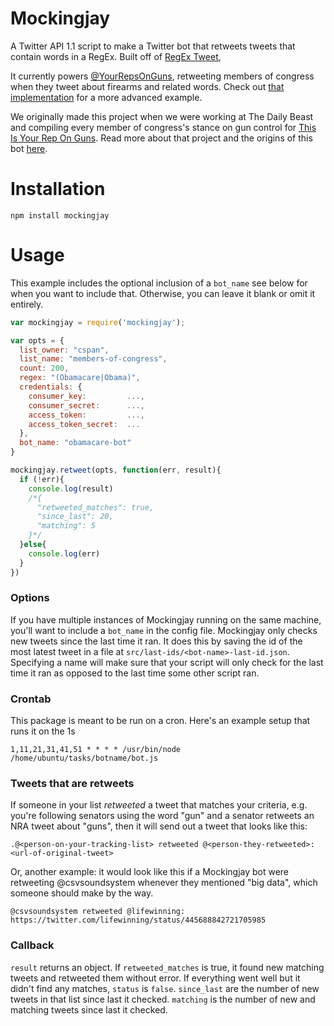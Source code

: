 Mockingjay
===========

A Twitter API 1.1 script to make a Twitter bot that retweets tweets that contain words in a RegEx. Built off of <a href="https://github.com/abelsonlive/regextweet" target="_blank">RegEx Tweet</a>, 

It currently powers [@YourRepsOnGuns](http://twitter.com/yourrepsonguns), retweeting members of congress when they tweet about firearms and related words. Check out [that implementation](https://github.com/csvsoundsystem/yourrepsonguns) for a more advanced example.

We originally made this project when we were working at The Daily Beast and compiling every member of congress's stance on gun control for [This Is Your Rep On Guns](http://thedailybeast.thisisyourreponguns.com). Read more about that project and the origins of this bot [here](http://newsbeastlabs.tumblr.com/post/41373060897/update-feb-10-repsguntweets-has-been-changed-to).

# Installation

````
npm install mockingjay
````

# Usage

This example includes the optional inclusion of a `bot_name` see below for when you want to include that. Otherwise, you can leave it blank or omit it entirely.

````js
var mockingjay = require('mockingjay');

var opts = {
  list_owner: "cspan",
  list_name: "members-of-congress",
  count: 200,
  regex: "(Obamacare|Obama)",
  credentials: {
    consumer_key:         ...,
    consumer_secret:      ...,
    access_token:         ...,
    access_token_secret:  ...
  },
  bot_name: "obamacare-bot"
}

mockingjay.retweet(opts, function(err, result){
  if (!err){
    console.log(result)
    /*{
      "retweeted_matches": true,
      "since_last": 20,
      "matching": 5
    }*/
  }else{
    console.log(err)
  }
})
````

### Options

If you have multiple instances of Mockingjay running on the same machine, you'll want to include a `bot_name` in the config file. Mockingjay only checks new tweets since the last time it ran. It does this by saving the id of the most latest tweet in a file at `src/last-ids/<bot-name>-last-id.json`. Specifying a name will make sure that your script will only check for the last time it ran as opposed to the last time some other script ran.

### Crontab

This package is meant to be run on a cron. Here's an example setup that runs it on the 1s

````
1,11,21,31,41,51 * * * * /usr/bin/node /home/ubuntu/tasks/botname/bot.js
````

### Tweets that are retweets

If someone in your list *retweeted* a tweet that matches your criteria, e.g. you're following senators using the word "gun" and a senator retweets an NRA tweet about "guns", then it will send out a tweet that looks like this:

````
.@<person-on-your-tracking-list> retweeted @<person-they-retweeted>: <url-of-original-tweet>
````

Or, another example: it would look like this if a Mockingjay bot were retweeting @csvsoundsystem whenever they mentioned "big data", which someone should make by the way.

````
@csvsoundsystem retweeted @lifewinning: https://twitter.com/lifewinning/status/445688842721705985 
````

### Callback

`result` returns an object. If `retweeted_matches` is true, it found new matching tweets and retweeted them without error. If everything went well but it didn't find any matches, `status` is `false`. `since_last` are the number of new tweets in that list since last it checked. `matching` is the number of new and matching tweets since last it checked.
